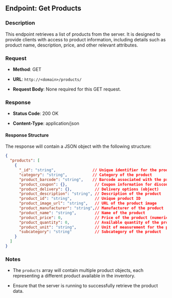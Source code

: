 ## Endpoint: Get Products

### Description

This endpoint retrieves a list of products from the server. It is designed to provide clients with access to product information, including details such as product name, description, price, and other relevant attributes.

### Request

- **Method**: GET
    
- **URL**: `http://<domain>/products/`
    
- **Request Body**: None required for this GET request.
    

### Response

- **Status Code**: 200 OK
    
- **Content-Type**: application/json
    

#### Response Structure

The response will contain a JSON object with the following structure:

``` json
{
  "products": [
    {
      "_id": "string",                // Unique identifier for the product
      "category": "string",           // Category of the product
      "product_barcode": "string",    // Barcode associated with the product
      "product_coupon": {},            // Coupon information for discounts (object)
      "product_delivery": {},          // Delivery options (object)
      "product_description": "string", // Description of the product
      "product_id": "string",          // Unique product ID
      "product_image_url": "string",   // URL of the product image
      "product_manufacturer": "string",// Manufacturer of the product
      "product_name": "string",        // Name of the product
      "product_price": 0,              // Price of the product (numeric)
      "product_quantity": 0,           // Available quantity of the product (numeric)
      "product_unit": "string",        // Unit of measurement for the product
      "subcategory": "string"          // Subcategory of the product
    }
  ]
}

 ```

### Notes

- The `products` array will contain multiple product objects, each representing a different product available in the inventory.
    
- Ensure that the server is running to successfully retrieve the product data.  